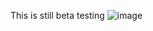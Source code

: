 This is still beta testing
![image](https://github.com/user-attachments/assets/9d2bf2f8-d437-456b-9e12-b759faff47b7)
